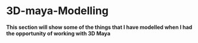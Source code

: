 # 3D-maya-Modelling

**This section will show some of the things that I have modelled when I had the opportunity of working with 3D Maya**
